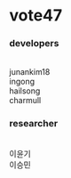 <h1> vote47 </h1>

<h3>developers</h3> <br>
junankim18 <br>
ingong <br>
hailsong <br>
charmull <br>

<h3>researcher</h3> <br>
이윤기 <br>
이승민 <br>
